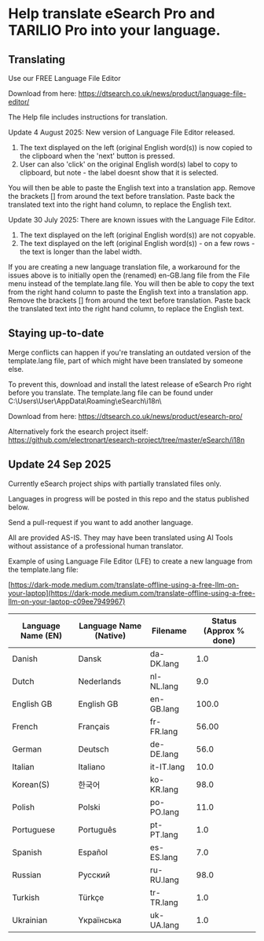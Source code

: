 # Help translate eSearch Pro and TARILIO Pro into your language.

## Translating

Use our FREE Language File Editor

Download from here: https://dtsearch.co.uk/news/product/language-file-editor/

The Help file includes instructions for translation. 

Update 4 August 2025: New version of Language File Editor released.
1) The text displayed on the left  (original English word(s)) is now copied to the clipboard when the 'next' button is pressed. 
2) User can also 'click' on the original English word(s) label to copy to clipboard, but note - the label doesnt show that it is selected.

You will then be able to paste the English text into a translation app. Remove the brackets [] from around the text before translation. 
Paste back the translated text into the right hand column, to replace the English text. 

Update 30 July 2025: There are known issues with the Language File Editor.
1) The text displayed on the left  (original English word(s)) are not copyable. 
2) The text displayed on the left  (original English word(s)) - on a few rows - the text is longer than the label width.

If you are creating a new language translation file, a workaround for the issues above is to initially open the (renamed)
en-GB.lang file from the File menu instead of the template.lang file.
You will then be able to copy the text from the right hand column to paste the English text into a translation app.
Remove the brackets [] from around the text before translation. 
Paste back the translated text into the right hand column, to replace the English text.


## Staying up-to-date

Merge conflicts can happen if you're translating an outdated version of the template.lang file, part of which might have been translated by someone else. 

To prevent this, download and install the latest release of eSearch Pro right before you translate. The template.lang file can be found under C:\Users\User\AppData\Roaming\eSearch\i18n\

Download from here: https://dtsearch.co.uk/news/product/esearch-pro/

Alternatively fork the esearch project itself: https://github.com/electronart/esearch-project/tree/master/eSearch/i18n

## Update 24 Sep 2025

Currently eSearch project ships with partially translated files only.

Languages in progress will be posted in this repo and the status published below.

Send a pull-request if you want to add another language.

All are provided AS-IS. They may have been translated using AI Tools without assistance of a professional human translator.

Example of using Language File Editor (LFE) to create a new language from the template.lang file: 

[https://dark-mode.medium.com/translate-offline-using-a-free-llm-on-your-laptop](https://dark-mode.medium.com/translate-offline-using-a-free-llm-on-your-laptop-c09ee7949967)

| Language Name (EN) | Language Name (Native) | Filename | Status (Approx % done) |
| ------------- | ------------- | ------------- | ------------- |
| Danish | Dansk | da-DK.lang | 1.0 |
| Dutch  | Nederlands | nl-NL.lang | 9.0 |
| English GB | English GB | en-GB.lang | 100.0 |
| French | Français | fr-FR.lang | 56.00 |
| German | Deutsch | de-DE.lang | 56.0 |
| Italian | Italiano | it-IT.lang | 10.0 |
| Korean(S) | 한국어 | ko-KR.lang | 98.0 |
| Polish | Polski | po-PO.lang | 11.0 |
| Portuguese | Português | pt-PT.lang | 1.0 |
| Spanish | Español | es-ES.lang | 7.0 |
| Russian | Русский | ru-RU.lang | 98.0 |
| Turkish | Türkçe | tr-TR.lang | 1.0 |
| Ukrainian | Yкраїнська | uk-UA.lang | 1.0 |


